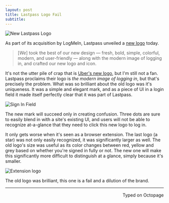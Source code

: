 ```yaml
---
layout: post
title: Lastpass Logo Fail
subtitle:
---
```


![New Lastpass Logo](http://i.imgur.com/06oJ1Ngl.jpg)

As part of its acquisition by LogMeIn, Lastpass unveiled a [new logo](https://blog.lastpass.com/2016/02/meet-the-new-lastpass-logo.html/) today.

> [_We_] took the best of our new design — fresh, bold, simple, colorful, modern, and user-friendly — along with the modern image of logging in, and crafted our new logo and icon.

It's not the utter pile of crap that is [Uber's new logo](http://money.cnn.com/2016/02/02/news/companies/uber-logo-rebrand/), but I'm still not a fan. Lastpass proclaims their logo is _the modern image of logging in_, but that's precisely the problem. What was so brilliant about the old logo was it's uniqueness. It was a simple and elegant mark, and as a piece of UI in a login field it made itself perfectly clear that it was part of Lastpass.

![Sign In Field](http://i.imgur.com/Da4gCHF.png)

The new mark will succeed only in creating confusion. Three dots are sure to easily blend in with a site's existing UI, and users will not be able to recognize at-a-glance that they need to click this new logo to log in.

It only gets worse when it's seen as a browser extension. The last logo (a star) was not only easily recognized, it was significantly larger as well. The old logo's size was useful as its color changes between red, yellow and grey based on whether you're signed in fully or not. The new one will make this significantly more difficult to distinguish at a glance, simply because it's smaller.

![Extension logo](http://i.imgur.com/Hp8fMLh.png)

The old logo was brilliant, this one is a fail and a dilution of the brand.

---
<p align="right">Typed on Octopage</p>
